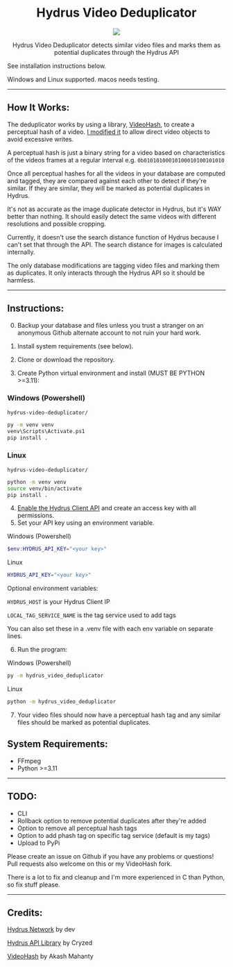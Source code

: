 <div align="center">
  
 # Hydrus Video Deduplicator
  <img src="https://github.com/appleappleapplenanner/hydrus-video-deduplicator/assets/104981058/968603d3-5a11-4a05-bbb4-7b91b71fb61d">

  
Hydrus Video Deduplicator detects similar video files and marks them as potential duplicates through the Hydrus API

</div>
 
See installation instructions below.

Windows and Linux supported. macos needs testing.

---

## How It Works:
The deduplicator works by using a library, [VideoHash](https://github.com/akamhy/videohash), to create a perceptual hash of a video. [I modified it](https://github.com/appleappleapplenanner/videohash) to allow direct video objects to avoid excessive writes.

A perceptual hash is just a binary string for a video based on characteristics of the videos frames at a regular interval e.g. `0b01010100010100010100101010`

Once all perceptual hashes for all the videos in your database are computed and tagged, they are compared against each other to detect if they're similar. If they are similar, they will be marked as potential duplicates in Hydrus.

It's not as accurate as the image duplicate detector in Hydrus, but it's WAY better than nothing. It should easily detect the same videos with different resolutions and possible cropping.

Currently, it doesn't use the search distance function of Hydrus because I can't set that through the API. The search distance for images is calculated internally.

The only database modifications are tagging video files and marking them as duplicates. It only interacts through the Hydrus API so it should be harmless.

---

## Instructions:
0. Backup your database and files unless you trust a stranger on an anonymous Github alternate account to not ruin your hard work. 

1. Install system requirements (see below).

2. Clone or download the repository.
3. Create Python virtual environment and install (MUST BE PYTHON >=3.11):

### Windows (Powershell)

`hydrus-video-deduplicator/`
```sh
py -m venv venv
venv\Scripts\Activate.ps1
pip install .
```

### Linux

`hydrus-video-deduplicator/`
```sh
python -m venv venv
source venv/bin/activate
pip install .
```

4. [Enable the Hydrus Client API](https://hydrusnetwork.github.io/hydrus/client_api.html#enabling_the_api) and create an access key with all permissions.
5. Set your API key using an environment variable.

Windows (Powershell)
```Powershell
$env:HYDRUS_API_KEY="<your key>" 
```

Linux
```sh
HYDRUS_API_KEY="<your key>"
```
Optional environment variables:

`HYDRUS_HOST` is your Hydrus Client IP

`LOCAL_TAG_SERVICE_NAME` is the tag service used to add tags

You can also set these in a .venv file with each env variable on separate lines.

6. Run the program:

Windows (Powershell)
```sh
py -m hydrus_video_deduplicator
```

Linux
```sh
python -m hydrus_video_deduplicator
```

7. Your video files should now have a perceptual hash tag and any similar files should be marked as potential duplicates.

## System Requirements:
- FFmpeg
- Python >=3.11

---

## TODO:
- CLI
- Rollback option to remove potential duplicates after they're added
- Option to remove all perceptual hash tags
- Option to add phash tag on specific tag service (default is my tags)
- Upload to PyPi

Please create an issue on Github if you have any problems or questions! Pull requests also welcome on this or my VideoHash fork. 

There is a lot to fix and cleanup and I'm more experienced in C than Python, so fix stuff please.

---

## Credits:
[Hydrus Network](https://github.com/hydrusnetwork/hydrus) by dev

[Hydrus API Library](https://gitlab.com/cryzed/hydrus-api) by Cryzed

[VideoHash](https://github.com/akamhy/videohash) by Akash Mahanty